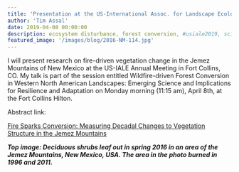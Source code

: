 ```yaml
---
title: 'Presentation at the US-International Assoc. for Landscape Ecology Annual Meeting 2019'
author: 'Tim Assal'
date: 2019-04-08 00:00:00
description: ecosystem disturbance, forest conversion, #usiale2019, science communication 
featured_image: '/images/blog/2016-NM-114.jpg'
---
```


I will present research on fire-driven vegetation change in the Jemez Mountains of New Mexico at the US-IALE Annual Meeting in Fort Collins, CO. My talk is part of the session entitled Wildfire-driven Forest Conversion in Western North American Landscapes: Emerging Science and Implications for Resilience and Adaptation on Monday morning (11:15 am), April 8th, at the Fort Collins Hilton.

Abstract link:

[Fire Sparks Conversion: Measuring Decadal Changes to Vegetation Structure in the Jemez Mountains](http://www.ialena.org/schedule2019.html)

***Top image: Deciduous shrubs leaf out in spring 2016 in an area of the Jemez Mountains, New Mexico, USA. The area in the photo burned in 1996 and 2011.***